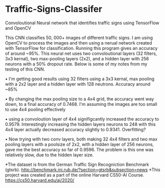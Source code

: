 # Traffic-Signs-Classifer
Convoloutional Neural network that identifies traffic signs using TensorFlow and OpenCV

This CNN classifies 50, 000+ images of different traffic signs. I am using OpenCV to process the images and then using a nerual network created with TensorFlow for classification. Running this program gives an accuracy of around ~95%. This neural net uses two convoloutional layers (32 filters, 3x3 kernal), two max-pooling layers (2x2), and a hidden layer with 256 neurons with a 50% dropout rate. Below is some of my notes from my testing of this CNN.


• I'm getting good results using  32 filters using a 3x3 kernal, max pooling with a 2x2 layer and  a  hidden layer with 128 neutrons. Accuracy around ~85%

• By changing the max pooling size to a 4x4 grid, the accuracy went way down, to a final accuracy of 0.7468. I'm assuming the images are too small to use 4x4 pooling effectively

• using a convoloution layer of 4x4 signifigcantly increased the accuracy to 0.9579. Interestingly increasing  the hidden layers neurons to 248 with this  4x4 layer actually decreased accuracy slightly to 0.9341. Overfitting? 

• Now trying with two conv layers, both making 32 4x4 filters and two max pooling layers with a poolsize of 2x2, with a hidden layer of 256 neurons, gave me the best accuracy so far of 0.9596. The problem is this one was relatively slow, due to the hidden layer size.


*The dataset is from the German Traffic Sign Recogniction Benchmark (gtsrb). http://benchmark.ini.rub.de/?section=gtsrb&subsection=news
*This project was created as a part of the online Harvard CS50-AI Course. https://cs50.harvard.edu/ai/2020/
